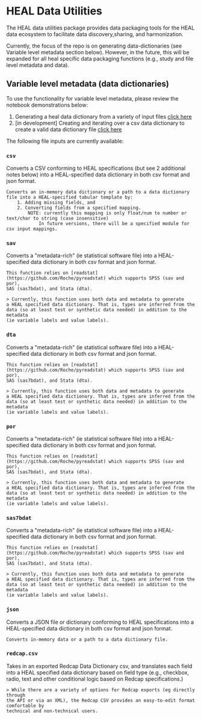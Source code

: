 # HEAL Data Utilities
The HEAL data utilities package provides data packaging tools for the HEAL data ecosystem to facilitate data discovery,sharing, and harmonization.

Currently, the focus of the repo is on generating data-dictionaries (see Variable level metadata section below). However, in the future, this will be expanded for all heal specific data packaging functions (e.g., study and file level metadata and data). 

## Variable level metadata (data dictionaries)

To use the functionality for variable level metadata, please review the notebook demonstrations below:

1. Generating a heal data dictionary from a variety of input files [click here](notebooks/demos/inputs-to-heal-data-dictionary.ipynb)
2. [in development] Creating and iterating over a csv data dictionary to create a valid data dictionary file [click here](notebooks/demos/demo-csvtemplate-validation.ipynb)

The following file inputs are currently available:


### `csv`
Converts a CSV conforming to HEAL specifications (but see 2 additional notes below) 
    into a HEAL-specified data dictionary in both csv format and json format.

    Converts an in-memory data dictionary or a path to a data dictionary file into a HEAL-specified tabular template by:
        1. Adding missing fields, and
        2. Converting fields from a specified mapping.
            NOTE: currently this mapping is only float/num to number or text/char to string (case insensitive)
                In future versions, there will be a specified module for csv input mappings.
    
    
### `sav`
Converts a "metadata-rich" (ie statistical software file) 
    into a HEAL-specified data dictionary in both csv format and json format.

    This function relies on [readstat](https://github.com/Roche/pyreadstat) which supports SPSS (sav and por), 
    SAS (sas7bdat), and Stata (dta). 

    > Currently, this function uses both data and metadata to generate 
    a HEAL specified data dictionary. That is, types are inferred from the 
    data (so at least test or synthetic data needed) in addition to the metadata 
    (ie variable labels and value labels). 

    
### `dta`
Converts a "metadata-rich" (ie statistical software file) 
    into a HEAL-specified data dictionary in both csv format and json format.

    This function relies on [readstat](https://github.com/Roche/pyreadstat) which supports SPSS (sav and por), 
    SAS (sas7bdat), and Stata (dta). 

    > Currently, this function uses both data and metadata to generate 
    a HEAL specified data dictionary. That is, types are inferred from the 
    data (so at least test or synthetic data needed) in addition to the metadata 
    (ie variable labels and value labels). 

    
### `por`
Converts a "metadata-rich" (ie statistical software file) 
    into a HEAL-specified data dictionary in both csv format and json format.

    This function relies on [readstat](https://github.com/Roche/pyreadstat) which supports SPSS (sav and por), 
    SAS (sas7bdat), and Stata (dta). 

    > Currently, this function uses both data and metadata to generate 
    a HEAL specified data dictionary. That is, types are inferred from the 
    data (so at least test or synthetic data needed) in addition to the metadata 
    (ie variable labels and value labels). 

    
### `sas7bdat`
Converts a "metadata-rich" (ie statistical software file) 
    into a HEAL-specified data dictionary in both csv format and json format.

    This function relies on [readstat](https://github.com/Roche/pyreadstat) which supports SPSS (sav and por), 
    SAS (sas7bdat), and Stata (dta). 

    > Currently, this function uses both data and metadata to generate 
    a HEAL specified data dictionary. That is, types are inferred from the 
    data (so at least test or synthetic data needed) in addition to the metadata 
    (ie variable labels and value labels). 

    
### `json`
Converts a JSON file or dictionary conforming to HEAL specifications
    into a HEAL-specified data dictionary in both csv format and json format.

    Converts in-memory data or a path to a data dictionary file.
    
    
### `redcap.csv`
Takes in an exported Redcap Data Dictionary csv,
    and translates each field into a HEAL specified
    data dictionary based on field type (e.g., checkbox, radio, text and 
    other conditional logic based on Redcap specifications.)


    > While there are a variety of options for Redcap exports (eg directly through
    the API or via an XML), the Redcap CSV provides an easy-to-edit format comfortable by 
    technical and non-technical users.
